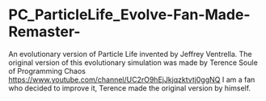 # PC_ParticleLife_Evolve-Fan-Made-Remaster-
An evolutionary version of Particle Life invented by Jeffrey Ventrella. The original version of this evolutionary simulation was made by Terence Soule of Programming Chaos https://www.youtube.com/channel/UC2rO9hEjJkjqzktvtj0ggNQ I am a fan who decided to improve it, Terence made the original version by himself.
